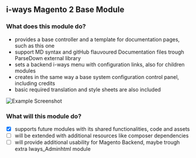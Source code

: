 ## i-ways Magento 2 Base Module

### What does this module do?

- provides a base controller and a template for documentation pages, such as this one
- support MD syntax and gitHub flauvoured Documentation files trough ParseDown external library
- sets a backend i-ways menu with configuration links, also for children modules
- creates in the same way a base system configuration control panel, including credits
- basic required translation and style sheets are also included

![Example Screenshot](/view/adminhtml/web/images/documentation/example_screenshot.jpg)

### What will this module do?

- [X] supports future modules with its shared functionalities, code and assets
- [ ] will be extended with additional resources like composer dependencies
- [ ] will provide additional usability for Magento Backend, maybe trough extra Iways_Adminhtml module
